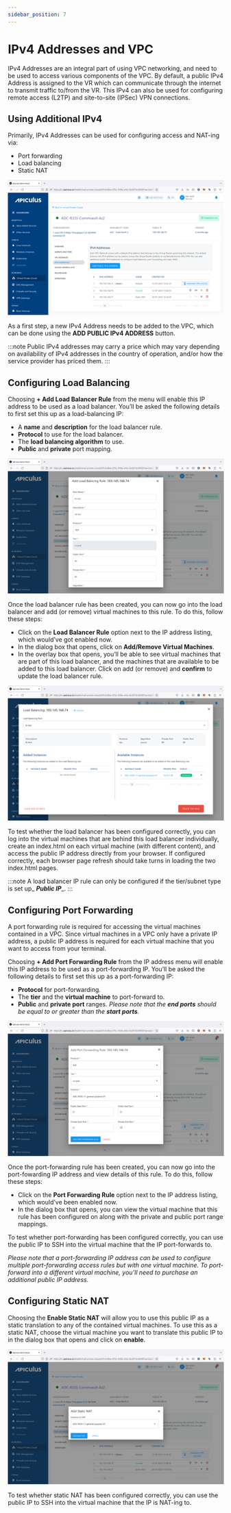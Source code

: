 ```yaml
---
sidebar_position: 7
---
```

# IPv4 Addresses and VPC

IPv4 Addresses are an integral part of using VPC networking, and need to be used to access various components of the VPC. By default, a public IPv4 Address is assigned to the VR which can communicate through the internet to transmit traffic to/from the VR. This IPv4 can also be used for configuring remote access (L2TP) and site-to-site (IPSec) VPN connections.

## Using Additional IPv4

Primarily, IPv4 Addresses can be used for configuring access and NAT-ing via:

- Port forwarding
- Load balancing
- Static NAT

![IPv4 Addresses and VPC](img/IPv4AddressesandVPC1.png)

As a first step, a new IPv4 Address needs to be added to the VPC, which can be done using the **ADD PUBLIC IPv4 ADDRESS** button.

:::note
Public IPv4 addresses may carry a price which may vary depending on availability of IPv4 addresses in the country of operation, and/or how the service provider has priced them.
:::

## Configuring Load Balancing 

Choosing **+ Add Load Balancer Rule** from the menu will enable this IP address to be used as a load balancer. You’ll be asked the following details to first set this up as a load-balancing IP:

- A **name** and **description** for the load balancer rule.
- **Protocol** to use for the load balancer.
- The **load balancing algorithm** to use.
- **Public** and **private** port mapping.

![IPv4 Addresses and VPC](img/IPv4AddressesandVPC2.png)

Once the load balancer rule has been created, you can now go into the load balancer and add (or remove) virtual machines to this rule. To do this, follow these steps:

- Click on the **Load Balancer Rule** option next to the IP address listing, which would’ve got enabled now.
- In the dialog box that opens, click on **Add/Remove Virtual Machines**.
- In the overlay box that opens, you’ll be able to see virtual machines that are part of this load balancer, and the machines that are available to be added to this load balancer. Click on add (or remove) and **confirm** to update the load balancer rule.

![IPv4 Addresses and VPC](img/IPv4AddressesandVPC3.png)

To test whether the load balancer has been configured correctly, you can log into the virtual machines that are behind this load balancer individually, create an index.html on each virtual machine (with different content), and access the public IP address directly from your browser. If configured correctly, each browser page refresh should take turns in loading the two index.html pages.

:::note
A load balancer IP rule can only be configured if the tier/subnet type is set up_ **_Public IP_**_.
:::

## Configuring Port Forwarding

A port forwarding rule is required for accessing the virtual machines contained in a VPC. Since virtual machines in a VPC only have a private IP address, a public IP address is required for each virtual machine that you want to access from your terminal.

Choosing **+ Add Port Forwarding Rule** from the IP address menu will enable this IP address to be used as a port-forwarding IP. You’ll be asked the following details to first set this up as a port-forwarding IP:

- **Protocol** for port-forwarding.
- The **tier** and the **virtual machine** to port-forward to.
- **Public** and **private port** ranges. _Please note that the_ **_end ports_** _should be equal to or greater than the_ **_start ports_**_._

![IPv4 Addresses and VPC](img/IPv4AddressesandVPC4.png)

Once the port-forwarding rule has been created, you can now go into the port-fowarding IP address and view details of this rule. To do this, follow these steps:

- Click on the **Port Forwarding Rule** option next to the IP address listing, which would’ve been enabled now.
- In the dialog box that opens, you can view the virtual machine that this rule has been configured on along with the private and public port range mappings.

To test whether port-forwarding has been configured correctly, you can use the public IP to SSH into the virtual machine that the IP port-forwards to.

_Please note that a port-forwarding IP address can be used to configure multiple port-forwarding access rules but with one virtual machine. To port-forward into a different virtual machine, you’ll need to purchase an additional public IP address._

## Configuring Static NAT

Choosing the **Enable Static NAT** will allow you to use this public IP as a static translation to any of the contained virtual machines. To use this as a static NAT, choose the virtual machine you want to translate this public IP to in the dialog box that opens and click on **enable**.

![IPv4 Addresses and VPC](img/IPv4AddressesandVPC5.png)

To test whether static NAT has been configured correctly, you can use the public IP to SSH into the virtual machine that the IP is NAT-ing to.

